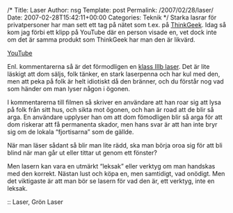 /*
 Title: Laser
 Author: nsg
 Template: post
 Permalink: /2007/02/28/laser/
 Date: 2007-02-28T15:42:11+00:00
 Categories: Teknik
*/
Starka lasrar för privatpersoner har man sett ett tag på nätet som t.ex. på [ThinkGeek][1]. Idag så kom jag förbi ett klipp på YouTube där en person visade en, vet dock inte om det är samma produkt som ThinkGeek har man den är likvärd.

  
[YouTube][2]

Enl. kommentarerna så är det förmodligen en [klass IIIb laser][3]. Det är lite läskigt att dom säljs, folk tänker, en stark laserpenna och har kul med den, men att peka på folk är helt idiotiskt då den bränner, och du förstår nog vad som händer om man lyser någon i ögonen.

I kommentarerna till filmen så skriver en användare att han roar sig att lysa på folk från sitt hus, och sikta mot ögonen, och han är road att de blir så arga. En användare upplyser han om att dom fömodligen blir så arga för att dom riskerar att få permanenta skador, men hans svar är att han inte bryr sig om de lokala &#8220;fjortisarna&#8221; som de gällde.

När man läser sådant så blir man lite rädd, ska man börja oroa sig för att bli blind när man går ut eller tittar ut genom ett fönster?

Men lasern kan vara en utmärkt &#8220;leksak&#8221; eller verktyg om man handskas med den korrekt. Nästan lust och köpa en, men samtidigt, vad onödigt. Men det viktigaste är att man bör se lasern för vad den är, ett verktyg, inte en leksak.

:: Laser, Grön Laser

<small></small>

 [1]: http://www.thinkgeek.com/gadgets/lights/8a39/
 [2]: http://www.youtube.com/watch?v=jXl7T1sCrKk
 [3]: http://ehs.uky.edu/radiation/laser_fs.html